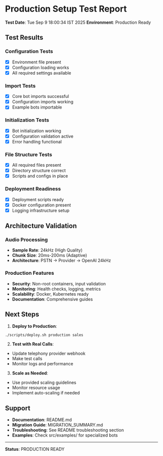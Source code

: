 # Production Setup Test Report

**Test Date**: Tue Sep 9 18:00:34 IST 2025
**Environment**: Production Ready

## Test Results

### Configuration Tests
- [x] Environment file present
- [x] Configuration loading works
- [x] All required settings available

### Import Tests 
- [x] Core bot imports successful
- [x] Configuration imports working
- [x] Example bots importable

### Initialization Tests
- [x] Bot initialization working
- [x] Configuration validation active
- [x] Error handling functional

### File Structure Tests
- [x] All required files present
- [x] Directory structure correct
- [x] Scripts and configs in place

### Deployment Readiness
- [x] Deployment scripts ready
- [x] Docker configuration present
- [x] Logging infrastructure setup

## Architecture Validation

### Audio Processing
- **Sample Rate**: 24kHz (High Quality) 
- **Chunk Size**: 20ms-200ms (Adaptive) 
- **Architecture**: PSTN → Provider → OpenAI 24kHz 

### Production Features
- **Security**: Non-root containers, input validation 
- **Monitoring**: Health checks, logging, metrics 
- **Scalability**: Docker, Kubernetes ready 
- **Documentation**: Comprehensive guides 

## Next Steps

1. **Deploy to Production**:
 ```bash
 ./scripts/deploy.sh production sales
 ```

2. **Test with Real Calls**:
 - Update telephony provider webhook
 - Make test calls
 - Monitor logs and performance

3. **Scale as Needed**:
 - Use provided scaling guidelines
 - Monitor resource usage
 - Implement auto-scaling if needed

## Support

- **Documentation**: README.md
- **Migration Guide**: MIGRATION_SUMMARY.md
- **Troubleshooting**: See README troubleshooting section
- **Examples**: Check src/examples/ for specialized bots

---
**Status**: PRODUCTION READY
